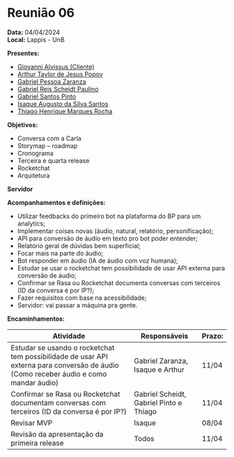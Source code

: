 # Reunião 06

**Data:** 04/04/2024  
**Local:** Lappis - UnB  

**Presentes:**   
- [Giovanni Alvissus (Cliente)](https://github.com/giovanni1106)  
- [Arthur Taylor de Jesus Popov](https://github.com/Eruel6)  
- [Gabriel Pessoa Zaranza](https://github.com/GZaranza)  
- [Gabriel Reis Scheidt Paulino](https://github.com/Gxaite)  
- [Gabriel Santos Pinto](https://github.com/GabrielSPinto)  
- [Isaque Augusto da Silva Santos](https://github.com/seraphritt)  
- [Thiago Henrique Marques Rocha](https://github.com/ThiagoMarquesAeroespacial)  

**Objetivos:**  
- Conversa com a Carla  
- Storymap – roadmap  
- Cronograma  
- Terceira e quarta release  
- Rocketchat  
- Arquitetura  

**Servidor**  

**Acompanhamentos e definições:**  

- Utilizar feedbacks do primeiro bot na plataforma do BP para um analytics;  
- Implementar coisas novas (áudio, natural, relatório, personificação);  
- API para conversão de áudio em texto pro bot poder entender;  
- Relatório geral de dúvidas bem superficial;  
- Focar mais na parte do áudio;  
- Bot responder em áudio (IA de áudio com voz humana);  
- Estudar se usar o rocketchat tem possibilidade de usar API externa para conversão de áudio;  
- Confirmar se Rasa ou Rocketchat documenta conversas com terceiros (ID da conversa é por IP?);  
- Fazer requisitos com base na acessibilidade;  
- Servidor: vai passar a máquina pra gente.  

**Encaminhamentos:**  

| Atividade                                                                              | Responsáveis                               | Prazo: |
|----------------------------------------------------------------------------------------|--------------------------------------------|--------|
| Estudar se usando o rocketchat tem possibilidade de usar API externa para conversão de áudio (Como receber áudio e como mandar áudio)               | Gabriel Zaranza, Isaque e Arthur          | 11/04  |
| Confirmar se Rasa ou Rocketchat documentam conversas com terceiros (ID da conversa é por IP?) | Gabriel Scheidt, Gabriel Pinto e Thiago | 11/04  |
| Revisar MVP                                                                            | Isaque                                     | 08/04  |
| Revisão da apresentação da primeira release                                           | Todos                                      | 11/04  |